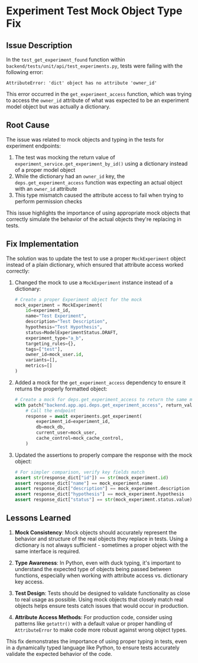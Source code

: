 # Experiment Test Mock Object Type Fix

## Issue Description

In the `test_get_experiment_found` function within `backend/tests/unit/api/test_experiments.py`, tests were failing with the following error:

```
AttributeError: 'dict' object has no attribute 'owner_id'
```

This error occurred in the `get_experiment_access` function, which was trying to access the `owner_id` attribute of what was expected to be an experiment model object but was actually a dictionary.

## Root Cause

The issue was related to mock objects and typing in the tests for experiment endpoints:

1. The test was mocking the return value of `experiment_service.get_experiment_by_id()` using a dictionary instead of a proper model object
2. While the dictionary had an `owner_id` key, the `deps.get_experiment_access` function was expecting an actual object with an `owner_id` attribute
3. This type mismatch caused the attribute access to fail when trying to perform permission checks

This issue highlights the importance of using appropriate mock objects that correctly simulate the behavior of the actual objects they're replacing in tests.

## Fix Implementation

The solution was to update the test to use a proper `MockExperiment` object instead of a plain dictionary, which ensured that attribute access worked correctly:

1. Changed the mock to use a `MockExperiment` instance instead of a dictionary:
   ```python
   # Create a proper Experiment object for the mock
   mock_experiment = MockExperiment(
       id=experiment_id,
       name="Test Experiment",
       description="Test Description",
       hypothesis="Test Hypothesis",
       status=ModelExperimentStatus.DRAFT,
       experiment_type="a_b",
       targeting_rules={},
       tags=["test"],
       owner_id=mock_user.id,
       variants=[],
       metrics=[]
   )
   ```

2. Added a mock for the `get_experiment_access` dependency to ensure it returns the properly formatted object:
   ```python
   # Create a mock for deps.get_experiment_access to return the same mock experiment
   with patch("backend.app.api.deps.get_experiment_access", return_value=mock_experiment):
       # Call the endpoint
       response = await experiments.get_experiment(
           experiment_id=experiment_id,
           db=mock_db,
           current_user=mock_user,
           cache_control=mock_cache_control,
       )
   ```

3. Updated the assertions to properly compare the response with the mock object:
   ```python
   # For simpler comparison, verify key fields match
   assert str(response_dict["id"]) == str(mock_experiment.id)
   assert response_dict["name"] == mock_experiment.name
   assert response_dict["description"] == mock_experiment.description
   assert response_dict["hypothesis"] == mock_experiment.hypothesis
   assert response_dict["status"] == str(mock_experiment.status.value)
   ```

## Lessons Learned

1. **Mock Consistency**: Mock objects should accurately represent the behavior and structure of the real objects they replace in tests. Using a dictionary is not always sufficient - sometimes a proper object with the same interface is required.

2. **Type Awareness**: In Python, even with duck typing, it's important to understand the expected type of objects being passed between functions, especially when working with attribute access vs. dictionary key access.

3. **Test Design**: Tests should be designed to validate functionality as close to real usage as possible. Using mock objects that closely match real objects helps ensure tests catch issues that would occur in production.

4. **Attribute Access Methods**: For production code, consider using patterns like `getattr()` with a default value or proper handling of `AttributeError` to make code more robust against wrong object types.

This fix demonstrates the importance of using proper typing in tests, even in a dynamically typed language like Python, to ensure tests accurately validate the expected behavior of the code.
